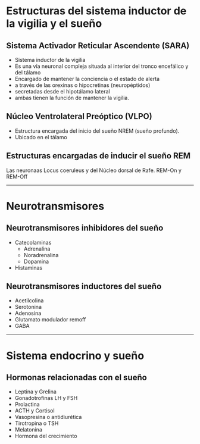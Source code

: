 # Estructuras del sistema inductor de la vigilia y el sueño
## Sistema Activador Reticular Ascendente (SARA)
- Sistema inductor de la vigilia
- Es una vía neuronal compleja situada al interior del tronco encefálico y del tálamo
- Encargado de mantener la conciencia o el estado de alerta
- a través de las orexinas o hipocretinas (neuropéptidos)
- secretadas desde el hipotálamo lateral
- ambas tienen la función de mantener la vigilia.
## Núcleo Ventrolateral Preóptico (VLPO)
- Estructura encargada del inicio del sueño NREM (sueño profundo).
- Ubicado en el tálamo
## Estructuras encargadas de inducir el sueño REM
Las neuronaas Locus coeruleus y del Núcleo dorsal de Rafe.
REM-On y REM-Off

---
# Neurotransmisores
## Neurotransmisores inhibidores del sueño
- Catecolaminas
	- Adrenalina
	- Noradrenalina
	- Dopamina
- Histaminas
## Neurotransmisores inductores del sueño
- Acetilcolina
- Serotonina
- Adenosina
- Glutamato modulador remoff
- GABA
---
# Sistema endocrino y sueño
## Hormonas relacionadas con el sueño
- Leptina y Grelina
- Gonadotrofinas LH y FSH
- Prolactina
- ACTH y Cortisol
- Vasopresina o antidiurética
- Tirotropina o TSH
- Melatonina
- Hormona del crecimiento
